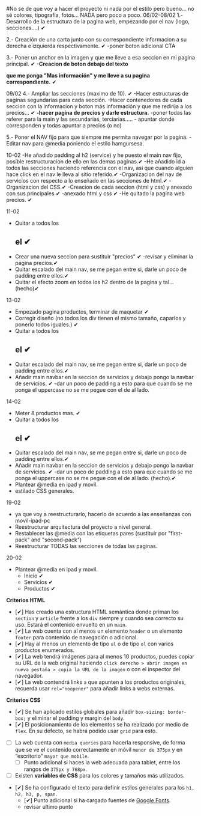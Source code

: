 #No se de que voy a hacer el proyecto ni nada por el estilo pero bueno... no sé colores, tipografia, fotos... NADA pero poco a poco.
06/02-08/02
1.- Desarrollo de la estructura de la pagina web, empezando por el nav (logo, secciones....) ✔

2.- Creación de una carta junto con su correspondiente informacion a su derecha e izquierda respectivamente. ✔
    -poner boton adicional CTA
    
3.- Poner un anchor en la imagen y que me lleve a esa seccion en mi pagina principal. ✔
    **-Creacion de boton debajo del texto <p> que me ponga "Mas información" y me lleve a su pagina correspondiente.** ✔
  
09/02
4.- Ampliar las secciones (maximo de 10). ✔
    -Hacer estructuras de paginas segundarias para cada sección.
    -Hacer contenedores de cada seccion con la informacion y boton más información y que me redirija a los precios... ✔
        **-hacer pagina de precios y darle estructura.** 
    -poner todas las referer para la main y las secundarias, terciarias.....
        - apuntar donde corresponden y todas apuntar a precios (o no) 

5.- Poner el NAV fijo para que siempre me permita navegar por la pagina.
    -Editar nav para @media poniendo el estilo hamgursesa.

10-02
-He añadido padding al h2 (service) y he puesto el main nav fijo, posible restructuracion de ello en las demas paginas.✔
-He añadido id a todos las secciones haciendo referencia con el nav, asi que cuando alguien hace click en el nav le lleva al sitio referido.✔
-Organizacion del nav de servicios con respecto a lo enseñado en las secciones de html.✔
-Organizacion del CSS.✔
-Creacion de cada seccion (html y css) y anexado con sus principales ✔
    -anexado html y css ✔
-He quitado la pagina web precios. ✔

11-02
- Quitar a todos los <h2> el <a> ✔
- Crear una nueva seccion para sustituir "precios" ✔
    -revisar y eliminar la pagina precios.✔
- Quitar escalado del main nav, se me pegan entre si, darle un poco de padding entre ellos.✔
- Quitar el efecto zoom en todos los h2 dentro de la pagina y tal... (hecho)✔

13-02

- Empezado pagina productos, terminar de maquetar ✔
- Corregir diseño (no todos los div tienen el mismo tamaño, caparlos y ponerlo todos iguales.) ✔
- Quitar a todos los <h2> el <a>  ✔
- Quitar escalado del main nav, se me pegan entre si, darle un poco de padding entre ellos.✔
- Añadir main navbar en la seccion de servicios y debajo pongo la navbar de servicios. ✔
    -dar un poco de padding a esto para que cuando se me ponga el uppercase no se me pegue con el de al lado.

14-02
- Meter 8 productos mas. ✔
- Quitar a todos los <h2> el <a> ✔
- Quitar escalado del main nav, se me pegan entre si, darle un poco de padding entre ellos.✔
- Añadir main navbar en la seccion de servicios y debajo pongo la navbar de servicios. ✔
    -dar un poco de padding a esto para que cuando se me ponga el uppercase no se me pegue con el de al lado. (hecho).✔
- Plantear @media en ipad y movil.
- estilado CSS generales.

19-02
- ya que voy a reestructurarlo, hacerlo de acuerdo a las enseñanzas con movil-ipad-pc
- Reestructurar arquitectura del proyecto a nivel general.
- Restablecer las @media con las etiquetas pares (sustituir por "first-pack" and "second-pack")
- Reestructurar TODAS las secciones de todas las paginas. 

20-02
- Plantear @media en ipad y movil.
    - Inicio ✔
    - Servicios ✔
    - Productos ✔
    




**Criterios HTML**

- [✔]  Has creado una estructura HTML semántica donde priman los `section` y `article` frente a los `div` siempre y cuando sea correcto su uso. Estará el contenido envuelto en un `main`.
- [✔]  La web cuenta con al menos un elemento `header` o un elemento `footer` para contenido de navegación o adicional.
- [✔]  Hay al menos un elemento de tipo `ul` o de tipo `ol` con varios productos enumerados.
- [✔]  La web tendrá imágenes para al menos 10 productos, puedes copiar su URL de la web original haciendo `click derecho > abrir imagen en nueva pestaña > copia la URL de la imagen` o con el inspector del navegador.
- [✔]  La web contendrá links `a` que apunten a los productos originales, recuerda usar `rel="noopener"` para añadir links a webs externas.

**Criterios CSS**

- [✔]  Se han aplicado estilos globales para añadir `box-sizing: border-box;` y eliminar el padding y margin del `body`.
- [✔]  El posicionamiento de los elementos se ha realizado por medio de `flex`. En su defecto, se habrá podido usar `grid` para esto.
- [ ]  La web cuenta con `media queries` para hacerla responsive, de forma que se ve el contenido correctamente en móvil `menor de 375px` y en “escritorio” `mayor que mobile`.
    - [ ]  Punto adicional si haces la web adecuada para tablet, entre los rangos de `375px y 768px`.
- [ ]  Existen **variables de CSS** para los colores y tamaños más utilizados.
- [✔]  Se ha configurado el texto para definir estilos generales para los `h1, h2, h3, p, span`.
    - [✔]  Punto adicional si ha cargado fuentes de [Google Fonts](https://fonts.google.com/).
    - revisar ultimo punto